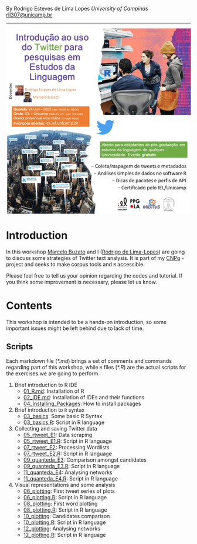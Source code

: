 By Rodrigo Esteves de Lima Lopes *University of Campinas* [rll307\@unicamp.br](mailto:rll307@unicamp.br)

------------------------------------------------------------------------

<p align="center">
  <img src="images/flyer2.jpeg" />
</p>

# Introduction

In this workshop [Marcelo Buzato](mailto:mbuzato@unicamp.br) and I ([Rodrigo de Lima-Lopes](mailto:rll307@unicamp.br)) are going to discuss some strategies of Twitter text analysis. It is part of my [CNPq](http://www.cnpq.br) - project and seeks to make corpus tools and `R` accessible.

Please feel free to tell us your opinion regarding the codes and tutorial. If you think some improvement is necessary, please let us know.

# Contents

This workshop is intended to be a hands-on introduction, so some important issues might be left behind due to lack of time.

## Scripts

Each markdown file (*\*.md*) brings a set of comments and commands regarding part of this workshop, while `R` files (*\*.R*) are the actual scripts for the exercises we are going to perform.

1.  Brief introduction to R IDE
    -   [01_R.md](01_R.md): Installation of R
    -   [02_IDE.md](02_IDE.md): Installation of IDEs and their functions
    -   [04_Installing_Packages](04_Installing_Packages.md): How to install packages
2.  Brief introduction to `R` syntax
    -   [03_basics](03_basics.md): Some basic R Syntax
    -   [03_basics.R](03_basics.R): Script in R language
3.  Collecting and saving Twitter data
    -   [05_rtweet_E1](05_rtweet_E1.md): Data scraping
    -   [05_rtweet_E1.R](05_rtweet_E1.R): Script in R language
    -   [07_rtweet_E2](07_rtweet_E2.md): Processing Wordlists
    -   [07_rtweet_E2.R](07_rtweet_E2.R): Script in R language
    -   [09_quanteda_E3](09_quanteda_E3.md): Comparison amongst candidates
    -   [09_quanteda_E3.R](09_quanteda_E3.R): Script in R language
    -   [11_quanteda_E4](11_quanteda_E4.md): Analysing networks
    -   [11_quanteda_E4.R](11_quanteda_E4.R): Script in R language
4.  Visual representations and some analysis
    -   [06_plotting](06_plotting.md): First tweet series of plots
    -   [06_plotting.R](06_plotting.R): Script in R language
    -   [08_plotting](08_plotting.md): First word plotting
    -   [08_plotting.R](08_plotting.R): Script in R language
    -   [10_plotting](10_plotting.md): Candidates comparison
    -   [10_plotting.R](10_plotting.R): Script in R language
    -   [12_plotting](12_plotting.md): Analysing networks
    -   [12_plotting.R](12_plotting.R): Script in R language
